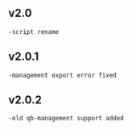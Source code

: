 ## v2.0
    -script rename
## v2.0.1
    -management export error fixed
## v2.0.2
    -old qb-management support added